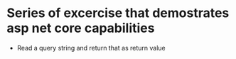 # Series of excercise that demostrates asp net core capabilities

 - Read a query string and return that as return value 
